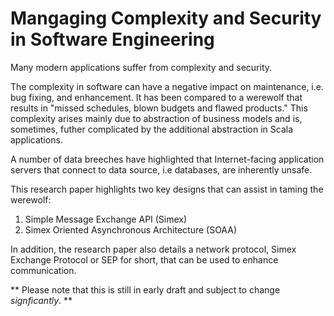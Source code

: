 # Mangaging Complexity and Security in Software Engineering

Many modern applications suffer from complexity and security.

The complexity in software can have a negative impact on maintenance, i.e. bug fixing, and enhancement. It has been compared to a werewolf that results in "missed schedules, blown budgets and flawed products." This complexity arises mainly due to abstraction of business models and is, sometimes, futher complicated by the additional abstraction in Scala applications.

A number of data breeches have highlighted that Internet-facing application servers that connect to data source, i.e databases, are inherently unsafe.

This research paper highlights two key designs that can assist in taming the werewolf:

1. Simple Message Exchange API (Simex)
2. Simex Oriented Asynchronous Architecture (SOAA)

In addition, the research paper also details a network protocol, Simex Exchange Protocol or SEP for short, that can be used to enhance communication.

** Please note that this is still in early draft and subject to change *signficantly*. **
